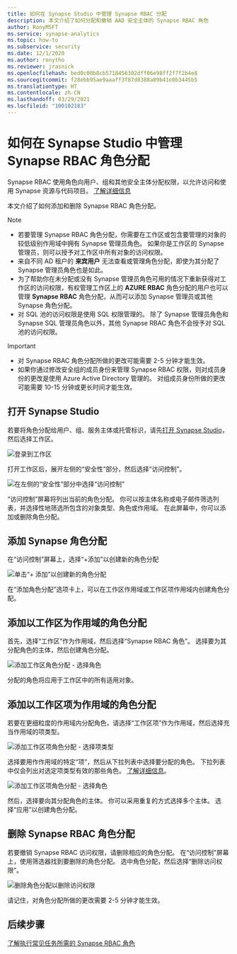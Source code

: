 ```yaml
---
title: 如何在 Synapse Studio 中管理 Synapse RBAC 分配
description: 本文介绍了如何分配和撤销 AAD 安全主体的 Synapse RBAC 角色
author: RonyMSFT
ms.service: synapse-analytics
ms.topic: how-to
ms.subservice: security
ms.date: 12/1/2020
ms.author: ronytho
ms.reviewer: jrasnick
ms.openlocfilehash: bed0c00b8cb5718456302dff06e98ff2f7f2b4e8
ms.sourcegitcommit: f28ebb95ae9aaaff3f87d8388a09b41e0b3445b5
ms.translationtype: HT
ms.contentlocale: zh-CN
ms.lasthandoff: 03/29/2021
ms.locfileid: "100102183"
---
```

# <a name="how-to-manage-synapse-rbac-role-assignments-in-synapse-studio"></a>如何在 Synapse Studio 中管理 Synapse RBAC 角色分配

Synapse RBAC 使用角色向用户、组和其他安全主体分配权限，以允许访问和使用 Synapse 资源与代码项目。  [了解详细信息](./synapse-workspace-synapse-rbac.md)

本文介绍了如何添加和删除 Synapse RBAC 角色分配。

>[!Note]
>- 若要管理 Synapse RBAC 角色分配，你需要在工作区或包含要管理的对象的较低级别作用域中拥有 Synapse 管理员角色。 如果你是工作区的 Synapse 管理员，则可以授予对工作区中所有对象的访问权限。 
>- 来自不同 AD 租户的 **来宾用户** 无法查看或管理角色分配，即使为其分配了 Synapse 管理员角色也是如此。
>- 为了帮助你在未分配或没有 Synapse 管理员角色可用的情况下重新获得对工作区的访问权限，有权管理工作区上的 **AZURE RBAC** 角色分配的用户也可以管理 **Synapse RBAC** 角色分配，从而可以添加 Synapse 管理员或其他 Synapse 角色分配。
>- 对 SQL 池的访问权限是使用 SQL 权限管理的。  除了 Synapse 管理员角色和 Synapse SQL 管理员角色以外，其他 Synapse RBAC 角色不会授予对 SQL 池的访问权限。

>[!important]
>- 对 Synapse RBAC 角色分配所做的更改可能需要 2-5 分钟才能生效。 
>- 如果你通过修改安全组的成员身份来管理 Synapse RBAC 权限，则对成员身份的更改是使用 Azure Active Directory 管理的。  对组成员身份所做的更改可能需要 10-15 分钟或更长时间才能生效。

## <a name="open-synapse-studio"></a>打开 Synapse Studio  

若要将角色分配给用户、组、服务主体或托管标识，请先[打开 Synapse Studio](https://web.azuresynapse.net/)，然后选择工作区。 

![登录到工作区](./media/common/login-workspace.png) 
 
 打开工作区后，展开左侧的“安全性”部分，然后选择“访问控制”。 

 ![在左侧的“安全性”部分中选择“访问控制”](./media/how-to-manage-synapse-rbac-role-assignments/left-nav-security-access-control.png)

“访问控制”屏幕将列出当前的角色分配。  你可以按主体名称或电子邮件筛选列表，并选择性地筛选所包含的对象类型、角色或作用域。 在此屏幕中，你可以添加或删除角色分配。  

## <a name="add-a-synapse-role-assignment"></a>添加 Synapse 角色分配

在“访问控制”屏幕上，选择“+添加”以创建新的角色分配

![单击“+ 添加”以创建新的角色分配](./media/how-to-manage-synapse-rbac-role-assignments/access-control-add.png)

在“添加角色分配”选项卡上，可以在工作区作用域或工作区项作用域内创建角色分配。 

## <a name="add-workspace-scoped-role-assignment"></a>添加以工作区为作用域的角色分配

首先，选择“工作区”作为作用域，然后选择“Synapse RBAC 角色”。  选择要为其分配角色的主体，然后创建角色分配。 

![添加工作区角色分配 - 选择角色](./media/how-to-manage-synapse-rbac-role-assignments/access-control-workspace-role-assignment.png) 

分配的角色将应用于工作区中的所有适用对象。

## <a name="add-workspace-item-scoped-role-assignment"></a>添加以工作区项为作用域的角色分配

若要在更细粒度的作用域内分配角色，请选择“工作区项”作为作用域，然后选择充当作用域的项类型。       

![添加工作区项角色分配 - 选择项类型](./media/how-to-manage-synapse-rbac-role-assignments/access-control-add-workspace-item-assignment-select-item-type.png) 

选择要用作作用域的特定“项”，然后从下拉列表中选择要分配的角色。  下拉列表中仅会列出对选定项类型有效的那些角色。 [了解详细信息](./synapse-workspace-synapse-rbac.md)。  

![添加工作区项角色分配 - 选择角色](./media/how-to-manage-synapse-rbac-role-assignments/access-control-add-workspace-item-assignment-select-role.png) 
 
然后，选择要向其分配角色的主体。  你可以采用重复的方式选择多个主体。  选择“应用”以创建角色分配。

## <a name="remove-a-synapse-rbac-role-assignment"></a>删除 Synapse RBAC 角色分配

若要撤销 Synapse RBAC 访问权限，请删除相应的角色分配。  在“访问控制”屏幕上，使用筛选器找到要删除的角色分配。  选中角色分配，然后选择“删除访问权限”。   

![删除角色分配以删除访问权限](./media/how-to-manage-synapse-rbac-role-assignments/access-control-remove-access.png)

请记住，对角色分配所做的更改需要 2-5 分钟才能生效。   

## <a name="next-steps"></a>后续步骤

[了解执行常见任务所需的 Synapse RBAC 角色](./synapse-workspace-understand-what-role-you-need.md)